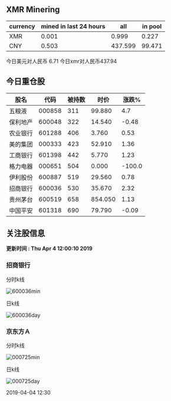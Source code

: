 ## XMR Minering

|currency|mined in last 24 hours|all|in pool|
|---|---|---|---|
|XMR|0.001|0.999|0.227|
|CNY|0.503|437.599|99.471|

今日美元对人民币 6.71	今日xmr对人民币437.94


## 今日重仓股 

|股名|代码|被持数|时价|涨跌%|
|---|---|---|---|---|
|五粮液|000858|311|99.880|4.7|
|保利地产|600048|322|14.540|-0.48|
|农业银行|601288|406|3.760|0.53|
|美的集团|000333|423|52.910|1.36|
|工商银行|601398|442|5.770|1.23|
|格力电器|000651|504|0.000|-100.0|
|伊利股份|600887|519|29.560|0.78|
|招商银行|600036|530|35.670|2.32|
|贵州茅台|600519|658|854.050|1.13|
|中国平安|601318|690|79.790|-0.09|

## 关注股信息
**更新时间 : Thu Apr  4 12:00:10 2019**
### 招商银行 
分时k线

![600036min](http://image.sinajs.cn/newchart/min/n/sh600036.gif)

日k线

![600036day](http://image.sinajs.cn/newchart/daily/n/sh600036.gif)

### 京东方Ａ 
分时k线

![000725min](http://image.sinajs.cn/newchart/min/n/sz000725.gif)

日k线

![000725day](http://image.sinajs.cn/newchart/daily/n/sz000725.gif)

2019-04-04 12:30